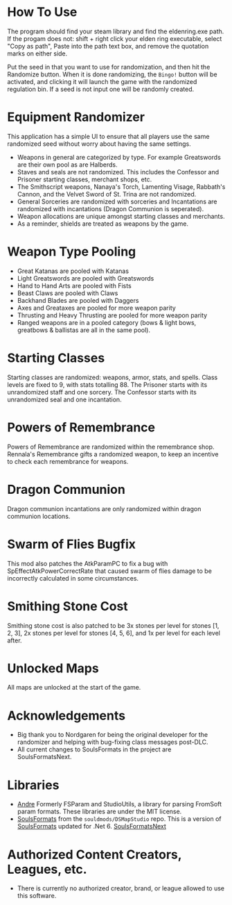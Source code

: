 # How To Use
The program should find your steam library and find the eldenring.exe path. If the progam does not: shift + right click your elden ring executable, select "Copy as path", Paste into the path text box, and remove the quotation marks on either side.

Put the seed in that you want to use for randomization, and then hit the Randomize button. When it is done randomizing, the `Bingo!` button will be activated, and clicking it will launch the game with the randomized regulation bin. If a seed is not input one will be randomly created.

# Equipment Randomizer
This application has a simple UI to ensure that all players use the same randomized seed without worry about having the same settings.
* Weapons in general are categorized by type. For example Greatswords are their own pool as are Halberds.
* Staves and seals are not randomized. This includes the Confessor and Prisoner starting classes, merchant shops, etc.
* The Smithscript weapons, Nanaya's Torch, Lamenting Visage, Rabbath's Cannon, and the Velvet Sword of St. Trina are not randomized.
* General Sorceries are randomized with sorceries and Incantations are randomized with incantations (Dragon Communion is seperated).
* Weapon allocations are unique amongst starting classes and merchants.
* As a reminder, shields are treated as weapons by the game. 

# Weapon Type Pooling
* Great Katanas are pooled with Katanas
* Light Greatswords are pooled with Greatswords
* Hand to Hand Arts are pooled with Fists
* Beast Claws are pooled with Claws
* Backhand Blades are pooled with Daggers
* Axes and Greataxes are pooled for more weapon parity
* Thrusting and Heavy Thrusting are pooled for more weapon parity
* Ranged weapons are in a pooled category (bows & light bows, greatbows & ballistas are all in the same pool). 

# Starting Classes
Starting classes are randomized: weapons, armor, stats, and spells. Class levels are fixed to 9, with stats totalling 88.
The Prisoner starts with its unrandomized staff and one sorcery. 
The Confessor starts with its unrandomized seal and one incantation.

# Powers of Remembrance
Powers of Remembrance are randomized within the remembrance shop. 
Rennala's Remembrance gifts a randomized weapon, to keep an incentive to check each remembrance for weapons.

# Dragon Communion
Dragon communion incantations are only randomized within dragon communion locations.

# Swarm of Flies Bugfix
This mod also patches the AtkParamPC to fix a bug with SpEffectAtkPowerCorrectRate that caused swarm of flies damage to be incorrectly calculated in some circumstances. 

# Smithing Stone Cost
Smithing stone cost is also patched to be 3x stones per level for stones [1, 2, 3], 2x stones per level for stones [4, 5, 6], and 1x per level for each level after.

# Unlocked Maps
All maps are unlocked at the start of the game.

# Acknowledgements
* Big thank you to Nordgaren for being the original developer for the randomizer and helping with bug-fixing class messages post-DLC.
* All current changes to SoulsFormats in the project are SoulsFormatsNext.

# Libraries
* [Andre](https://github.com/soulsmods/DSMapStudio/blob/master/src/Andre/Andre.Formats/Param.cs) Formerly FSParam and StudioUtils, a library for parsing FromSoft param formats. These libraries are under the MIT license.  
* [SoulsFormats](https://github.com/soulsmods/DSMapStudio/tree/master/src/Andre/SoulsFormats) from the `souldmods/DSMapStudio` repo. This is a version of [SoulsFormats](https://github.com/JKAnderson/SoulsFormats) updated for .Net 6.
[SoulsFormatsNext](https://github.com/soulsmods/SoulsFormatsNEXT/)

# Authorized Content Creators, Leagues, etc.
* There is currently no authorized creator, brand, or league allowed to use this software.
